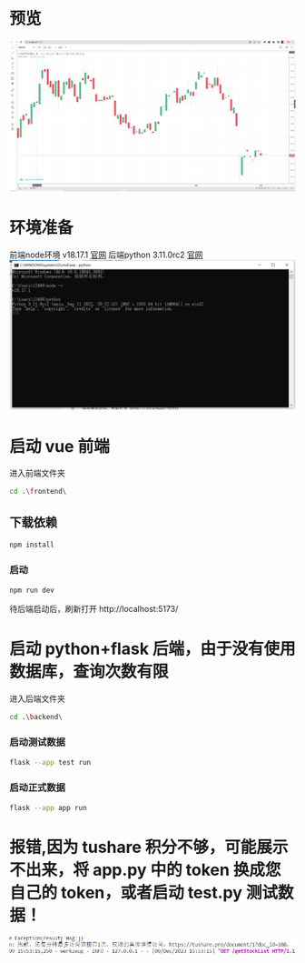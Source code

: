 # 预览

![image](image.png)

# 环境准备
前端node环境 v18.17.1 [官网](https://nodejs.org/en) 
后端python 3.11.0rc2  [官网](https://www.python.org/) 
![image](image2.png)
# 启动 vue 前端

进入前端文件夹

```sh
cd .\frontend\
```

## 下载依赖

```sh
npm install
```

### 启动

```sh
npm run dev
```

待后端启动后，刷新打开 http://localhost:5173/


# 启动 python+flask 后端，由于没有使用数据库，查询次数有限

进入后端文件夹

```sh
cd .\backend\
```

### 启动测试数据

```sh
flask --app test run
```

### 启动正式数据

```sh
flask --app app run
```

# 报错,因为 tushare 积分不够，可能展示不出来，将 app.py 中的 token 换成您自己的 token，或者启动 test.py 测试数据！

![image](image1.png)
